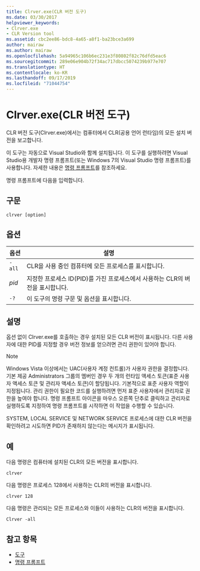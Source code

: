 ```yaml
---
title: Clrver.exe(CLR 버전 도구)
ms.date: 03/30/2017
helpviewer_keywords:
- Clrver.exe
- CLR Version tool
ms.assetid: cbc2ee86-bdc8-4a65-a8f1-ba23bce3a699
author: mairaw
ms.author: mairaw
ms.openlocfilehash: 5a94965c106b6ec231e3f80802f82c76dfd5eac6
ms.sourcegitcommit: 289e06e904b72f34ac717dbcc5074239b977e707
ms.translationtype: HT
ms.contentlocale: ko-KR
ms.lasthandoff: 09/17/2019
ms.locfileid: "71044754"
---
```

# <a name="clrverexe-clr-version-tool"></a>Clrver.exe(CLR 버전 도구)
CLR 버전 도구(Clrver.exe)에서는 컴퓨터에서 CLR(공용 언어 런타임)의 모든 설치 버전을 보고합니다.  
  
 이 도구는 자동으로 Visual Studio와 함께 설치됩니다. 이 도구를 실행하려면 Visual Studio용 개발자 명령 프롬프트(또는 Windows 7의 Visual Studio 명령 프롬프트)를 사용합니다. 자세한 내용은 [명령 프롬프트](developer-command-prompt-for-vs.md)를 참조하세요.  
  
 명령 프롬프트에 다음을 입력합니다.  
  
## <a name="syntax"></a>구문  
  
```console  
clrver [option]  
```  
  
## <a name="options"></a>옵션  
  
|옵션|설명|  
|------------|-----------------|  
|`-all`|CLR을 사용 중인 컴퓨터에 모든 프로세스를 표시합니다.|  
|*pid*|지정한 프로세스 ID(PID)를 가진 프로세스에서 사용하는 CLR의 버전을 표시합니다.|  
|`-?`|이 도구의 명령 구문 및 옵션을 표시합니다.|  
  
## <a name="remarks"></a>설명  
 옵션 없이 Clrver.exe를 호출하는 경우 설치된 모든 CLR 버전이 표시됩니다. 다른 사용자에 대한 PID를 지정할 경우 버전 정보를 얻으려면 관리 권한이 있어야 합니다.  
  
> [!NOTE]
> Windows Vista 이상에서는 UAC(사용자 계정 컨트롤)가 사용자 권한을 결정합니다. 기본 제공 Administrators 그룹의 멤버인 경우 두 개의 런타임 액세스 토큰(표준 사용자 액세스 토큰 및 관리자 액세스 토큰)이 할당됩니다. 기본적으로 표준 사용자 역할이 지정됩니다. 관리 권한이 필요한 코드를 실행하려면 먼저 표준 사용자에서 관리자로 권한을 높여야 합니다. 명령 프롬프트 아이콘을 마우스 오른쪽 단추로 클릭하고 관리자로 실행하도록 지정하여 명령 프롬프트를 시작하면 이 작업을 수행할 수 있습니다.  
  
 SYSTEM, LOCAL SERVICE 및 NETWORK SERVICE 프로세스에 대한 CLR 버전을 확인하려고 시도하면 PID가 존재하지 않는다는 메시지가 표시됩니다.  
  
## <a name="examples"></a>예  
 다음 명령은 컴퓨터에 설치된 CLR의 모든 버전을 표시합니다.  
  
 `clrver`  
  
 다음 명령은 프로세스 128에서 사용하는 CLR의 버전을 표시합니다.  
  
 `clrver 128`  
  
 다음 명령은 관리되는 모든 프로세스와 이들이 사용하는 CLR의 버전을 표시합니다.  
  
 `Clrver -all`  
  
## <a name="see-also"></a>참고 항목

- [도구](index.md)
- [명령 프롬프트](developer-command-prompt-for-vs.md)

